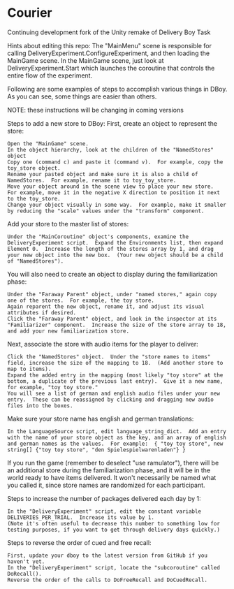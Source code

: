 # Courier
Continuing development fork of the Unity remake of Delivery Boy Task

Hints about editing this repo:
The "MainMenu" scene is responsible for calling DeliveryExperiment.ConfigureExperiment, and then loading the MainGame scene.  In the MainGame scene, just look at DeliveryExperiment.Start which launches the coroutine that controls the entire flow of the experiment.

Following are some examples of steps to accomplish various things in DBoy.  As you can see, some things are easier than others.

NOTE: these instructions will be changing in coming versions

Steps to add a new store to DBoy:
First, create an object to represent the store:
 

    Open the "MainGame" scene.
    In the object hierarchy, look at the children of the "NamedStores" object
    Copy one (command c) and paste it (command v).  For example, copy the toy_store object.
    Rename your pasted object and make sure it is also a child of NamedStores.  For example, rename it to toy_toy_store.
    Move your object around in the scene view to place your new store.  For example, move it in the negative X direction to position it next to the toy_store.
    Change your object visually in some way.  For example, make it smaller by reducing the "scale" values under the "transform" component.

 

Add your store to the master list of stores:
 
 
 
 

    Under the "MainCoroutine" object's components, examine the DeliveryExperiment script.  Expand the Environments list, then expand Element 0.  Increase the length of the stores array by 1, and drag your new object into the new box.  (Your new object should be a child of "NamedStores").


You will also need to create an object to display during the familiarization phase:
 

    Under the "Faraway Parent" object, under "named stores," again copy one of the stores.  For example, the toy store.
    Again reparent the new object, rename it, and adjust its visual attributes if desired.
    Click the "Faraway Parent" object, and look in the inspector at its "Familiarizer" component.  Increase the size of the store array to 18, and add your new familiarization store.

 

Next, associate the store with audio items for the player to deliver:
 

    Click the "NamedStores" object.  Under the "store names to items" field, increase the size of the mapping to 18.  (Add another store to map to items).
    Expand the added entry in the mapping (most likely "toy store" at the bottom, a duplicate of the previous last entry).  Give it a new name, for example, "toy toy store."
    You will see a list of german and english audio files under your new entry.  These can be reassigned by clicking and dragging new audio files into the boxes.


 
Make sure your store name has english and german translations:

    In the LanguageSource script, edit language_string_dict.  Add an entry with the name of your store object as the key, and an array of english and german names as the values.  For example:  { "toy toy store", new string[] {"toy toy store", "den Spielespielwarenladen"} }

 


If you run the game (remember to deselect "use ramulator"), there will be an additional store during the familiarization phase, and it will be in the world ready to have items delivered.  It won't necessarily be named what you called it, since store names are randomized for each participant.


Steps to increase the number of packages delivered each day by 1:
 

    In the "DeliveryExperiment" script, edit the constant variable DELIVERIES_PER_TRIAL.  Increase its value by 1.
    (Note it's often useful to decrease this number to something low for testing purposes, if you want to get through delivery days quickly.)


 

Steps to reverse the order of cued and free recall:

    First, update your dboy to the latest version from GitHub if you haven't yet.
    In the "DeliveryExperiment" script, locate the "subcoroutine" called DoRecall().
    Reverse the order of the calls to DoFreeRecall and DoCuedRecall.
